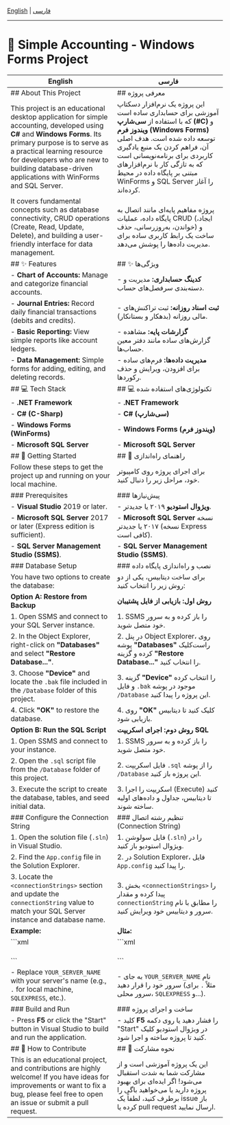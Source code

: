 [English](#english) | [فارسی](#farsi)

---

<a name="english"></a>

# 🧾 Simple Accounting - Windows Forms Project

| **English** | **فارسی** |
|-------------|-----------|
| ## About This Project | ## معرفی پروژه |
| This project is an educational desktop application for simple accounting, developed using **C#** and **Windows Forms**. Its primary purpose is to serve as a practical learning resource for developers who are new to building database-driven applications with WinForms and SQL Server. | این پروژه یک نرم‌افزار دسکتاپ آموزشی برای حسابداری ساده است که با استفاده از **سی‌شارپ (#C)** و **ویندوز فرم (Windows Forms)** توسعه داده شده است. هدف اصلی آن، فراهم کردن یک منبع یادگیری کاربردی برای برنامه‌نویسانی است که به تازگی کار با نرم‌افزارهای مبتنی بر پایگاه داده در محیط WinForms و SQL Server را آغاز کرده‌اند. |
| It covers fundamental concepts such as database connectivity, CRUD operations (Create, Read, Update, Delete), and building a user-friendly interface for data management. | پروژه مفاهیم پایه‌ای مانند اتصال به پایگاه داده، عملیات CRUD (ایجاد، خواندن، به‌روزرسانی، حذف) و ساخت یک رابط کاربری ساده برای مدیریت داده‌ها را پوشش می‌دهد. |
| ## ✨ Features | ## ✨ ویژگی‌ها |
| - **Chart of Accounts:** Manage and categorize financial accounts. | - **کدینگ حسابداری:** مدیریت و دسته‌بندی سرفصل‌های حساب. |
| - **Journal Entries:** Record daily financial transactions (debits and credits). | - **ثبت اسناد روزانه:** ثبت تراکنش‌های مالی روزانه (بدهکار و بستانکار). |
| - **Basic Reporting:** View simple reports like account ledgers. | - **گزارشات پایه:** مشاهده گزارش‌های ساده مانند دفتر معین حساب‌ها. |
| - **Data Management:** Simple forms for adding, editing, and deleting records. | - **مدیریت داده‌ها:** فرم‌های ساده برای افزودن، ویرایش و حذف رکوردها. |
| ## 💻 Tech Stack | ## 💻 تکنولوژی‌های استفاده شده |
| - **.NET Framework** | - **.NET Framework** |
| - **C# (C-Sharp)** | - **C# (سی‌شارپ)** |
| - **Windows Forms (WinForms)** | - **Windows Forms (ویندوز فرم)** |
| - **Microsoft SQL Server** | - **Microsoft SQL Server** |
| ## 🚀 Getting Started | ## 🚀 راهنمای راه‌اندازی |
| Follow these steps to get the project up and running on your local machine. | برای اجرای پروژه روی کامپیوتر خود، مراحل زیر را دنبال کنید. |
| ### Prerequisites | ### پیش‌نیازها |
| - **Visual Studio** 2019 or later. | - **ویژوال استودیو** ۲۰۱۹ یا جدیدتر. |
| - **Microsoft SQL Server** 2017 or later (Express edition is sufficient). | - **Microsoft SQL Server** نسخه ۲۰۱۷ یا جدیدتر (نسخه Express کافی است). |
| - **SQL Server Management Studio (SSMS)**. | - **SQL Server Management Studio (SSMS)**. |
| ### Database Setup | ### نصب و راه‌اندازی پایگاه داده |
| You have two options to create the database: | برای ساخت دیتابیس، یکی از دو روش زیر را انتخاب کنید: |
| **Option A: Restore from Backup** | **روش اول: بازیابی از فایل پشتیبان** |
| 1. Open SSMS and connect to your SQL Server instance. | 1. SSMS را باز کرده و به سرور خود متصل شوید. |
| 2. In the Object Explorer, right-click on **"Databases"** and select **"Restore Database..."**. | 2. در پنل Object Explorer، روی پوشه **"Databases"** راست‌کلیک کرده و گزینه **"Restore Database..."** را انتخاب کنید. |
| 3. Choose **"Device"** and locate the `.bak` file included in the `/Database` folder of this project. | 3. گزینه **"Device"** را انتخاب کرده و فایل `.bak` موجود در پوشه `/Database` این پروژه را پیدا کنید. |
| 4. Click **"OK"** to restore the database. | 4. روی **"OK"** کلیک کنید تا دیتابیس بازیابی شود. |
| **Option B: Run the SQL Script** | **روش دوم: اجرای اسکریپت SQL** |
| 1. Open SSMS and connect to your instance. | 1. SSMS را باز کرده و به سرور خود متصل شوید. |
| 2. Open the `.sql` script file from the `/Database` folder of this project. | 2. فایل اسکریپت `.sql` را از پوشه `/Database` این پروژه باز کنید. |
| 3. Execute the script to create the database, tables, and seed initial data. | 3. اسکریپت را اجرا (Execute) کنید تا دیتابیس، جداول و داده‌های اولیه ساخته شوند. |
| ### Configure the Connection String | ### تنظیم رشته اتصال (Connection String) |
| 1. Open the solution file (`.sln`) in Visual Studio. | 1. فایل سولوشن (`.sln`) را در ویژوال استودیو باز کنید. |
| 2. Find the `App.config` file in the Solution Explorer. | 2. در Solution Explorer، فایل `App.config` را پیدا کنید. |
| 3. Locate the `<connectionStrings>` section and update the `connectionString` value to match your SQL Server instance and database name. | 3. بخش `<connectionStrings>` را پیدا کرده و مقدار `connectionString` را مطابق با نام سرور و دیتابیس خود ویرایش کنید. |
| **Example:** | **مثال:** |
| ```xml | ```xml |
| <connectionStrings> | <connectionStrings> |
|   <add name="MyConnectionString" connectionString="Data Source=YOUR_SERVER_NAME;Initial Catalog=AccountingDB;Integrated Security=True" /> |   <add name="MyConnectionString" connectionString="Data Source=YOUR_SERVER_NAME;Initial Catalog=AccountingDB;Integrated Security=True" /> |
| </connectionStrings> | </connectionStrings> |
| ``` | ``` |
| - Replace `YOUR_SERVER_NAME` with your server's name (e.g., `.` for local machine, `SQLEXPRESS`, etc.). | - به جای `YOUR_SERVER_NAME` نام سرور خود را قرار دهید (مثلاً `.` برای سرور محلی، `SQLEXPRESS` و...). |
| ### Build and Run | ### ساخت و اجرای پروژه |
| - Press **F5** or click the "Start" button in Visual Studio to build and run the application. | - کلید **F5** را فشار دهید یا روی دکمه "Start" در ویژوال استودیو کلیک کنید تا پروژه ساخته و اجرا شود. |
| ## 🙏 How to Contribute | ## 🙏 نحوه مشارکت |
| This is an educational project, and contributions are highly welcome! If you have ideas for improvements or want to fix a bug, please feel free to open an issue or submit a pull request. | این یک پروژه آموزشی است و از مشارکت شما به شدت استقبال می‌شود! اگر ایده‌ای برای بهبود پروژه دارید یا می‌خواهید باگی را برطرف کنید، لطفاً یک issue باز کرده یا pull request ارسال نمایید. |
